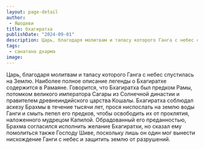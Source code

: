 ```yaml
---
layout: page-detail
author:
 - Яшодеви
title: бхагиратха
publishDate: "2024-09-01"
description: Царь, благодаря молитвам и тапасу которого Ганга с небес спустилась на Землю. Наиболее полное описание легенды о Бхагиратхе содержится в Рамаяне. Говорится, что Бхагиратха был предком Рамы, потомком великого императора Сагары из Солнечной династии и правителем древнеиндийского царства Кошалы. Бхагиратха соблюдал аскезу Брахмы в течение тысячи лет, прося ниспослать на землю воды Ганги и смыть пепел его предков, чтобы освободить их от проклятия, наложенного мудрецом Капилой. Обрадованный его преданностью, Брахма согласился исполнить желание Бхагиратхи, но сказал ему помолиться также Господу Шиве, поскольку лишь он один мог вынести нисхождение Ганги с небес и защитить землю от разрушений.
tags:
 - санатана дхарма
image: 
---
```


Царь, благодаря молитвам и тапасу которого Ганга с небес спустилась на Землю. Наиболее полное описание легенды о Бхагиратхе содержится в Рамаяне. Говорится, что Бхагиратха был предком Рамы, потомком великого императора Сагары из Солнечной династии и правителем древнеиндийского царства Кошалы. Бхагиратха соблюдал аскезу Брахмы в течение тысячи лет, прося ниспослать на землю воды Ганги и смыть пепел его предков, чтобы освободить их от проклятия, наложенного мудрецом Капилой. Обрадованный его преданностью, Брахма согласился исполнить желание Бхагиратхи, но сказал ему помолиться также Господу Шиве, поскольку лишь он один мог вынести нисхождение Ганги с небес и защитить землю от разрушений.

